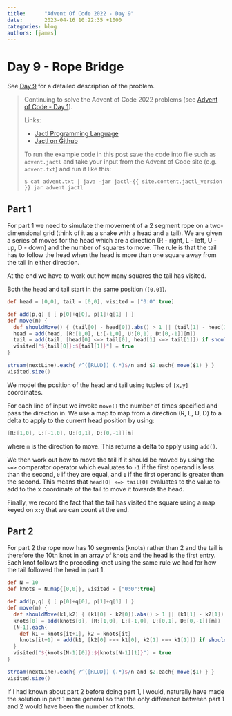 ```yaml
---
title:      "Advent Of Code 2022 - Day 9"
date:       2023-04-16 10:22:35 +1000
categories: blog
authors: [james]
---
```


# Day 9 - Rope Bridge

See [Day 9](https://adventofcode.com/2022/day/9) for a detailed description of the problem.

<!--truncate-->

> Continuing to solve the Advent of Code 2022 problems
> (see [Advent of Code - Day 1](2023-04-06-advent-of-code-2022-day1.md)).
>
> Links:
> * [Jactl Programming Language](https://jactl.io)
> * [Jactl on Github](https://github.com/jaccomoc/jactl)
>
> To run the example code in this post save the code into file such as `advent.jactl` and take your input from the
> Advent of Code site (e.g. `advent.txt`) and run it like this:
> ```shell
> $ cat advent.txt | java -jar jactl-{{ site.content.jactl_version }}.jar advent.jactl 
> ```

## Part 1

For part 1 we need to simulate the movement of a 2 segment rope on a two-dimensional grid (think of it as a snake
with a head and a tail).
We are given a series of moves for the head which are a direction (R - right, L - left, U - up, D - down) and the
number of squares to move.
The rule is that the tail has to follow the head when the head is more than one square away from the tail in
either direction.

At the end we have to work out how many squares the tail has visited.

Both the head and tail start in the same position (`[0,0]`).

```groovy
def head = [0,0], tail = [0,0], visited = ["0:0":true]

def add(p,q) { [ p[0]+q[0], p[1]+q[1] ] }
def move(m) {
  def shouldMove() { (tail[0] - head[0]).abs() > 1 || (tail[1] - head[1]).abs() > 1 }
  head = add(head, [R:[1,0], L:[-1,0], U:[0,1], D:[0,-1]][m])
  tail = add(tail, [head[0] <=> tail[0], head[1] <=> tail[1]]) if shouldMove()
  visited["${tail[0]}:${tail[1]}"] = true
}

stream(nextLine).each{ /^([RLUD]) (.*)$/n and $2.each{ move($1) } }
visited.size()
```

We model the position of the head and tail using tuples of `[x,y]` coordinates.

For each line of input we invoke `move()` the number of times specified and pass the direction in.
We use a map to map from a direction (R, L, U, D) to a delta to apply to the current head position by using:
```groovy
[R:[1,0], L:[-1,0], U:[0,1], D:[0,-1]][m]
```
where `m` is the direction to move.
This returns a delta to apply using `add()`.

We then work out how to move the tail if it should be moved by using the `<=>` comparator operator which evaluates
to `-1` if the first operand is less than the second, `0` if they are equal, and `1` if the first operand is greater
than the second.
This means that `head[0] <=> tail[0]` evaluates to the value to add to the x coordinate of the tail to move it towards
the head.

Finally, we record the fact that the tail has visited the square using a map keyed on `x:y` that we can count at the end.

## Part 2

For part 2 the rope now has 10 segments (knots) rather than 2 and the tail is therefore the 10th knot in an array
of knots and the head is the first entry.
Each knot follows the preceding knot using the same rule we had for how the tail followed the head in part 1.

```groovy
def N = 10
def knots = N.map{[0,0]}, visited = ["0:0":true]

def add(p,q) { [ p[0]+q[0], p[1]+q[1] ] }
def move(m) {
  def shouldMove(k1,k2) { (k1[0] - k2[0]).abs() > 1 || (k1[1] - k2[1]).abs() > 1 }
  knots[0] = add(knots[0], [R:[1,0], L:[-1,0], U:[0,1], D:[0,-1]][m])
  (N-1).each{
    def k1 = knots[it+1], k2 = knots[it]
    knots[it+1] = add(k1, [k2[0] <=> k1[0], k2[1] <=> k1[1]]) if shouldMove(k1,k2)
  }
  visited["${knots[N-1][0]}:${knots[N-1][1]}"] = true
}

stream(nextLine).each{ /^([RLUD]) (.*)$/n and $2.each{ move($1) } }
visited.size()
```

If I had known about part 2 before doing part 1, I would, naturally have made the solution in part 1 more general
so that the only difference between part 1 and 2 would have been the number of knots.
